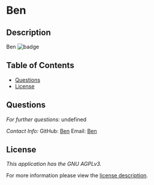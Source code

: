 # Ben
## Description
Ben
![badge](https://img.shields.io/badge/license-GNUAGPLv3-brightorange)
## Table of Contents
  * [Questions](#questions)
  * [License](#license)
    
    
      
## Questions
      
  _For further questions:_
  undefined
  
  _Contact Info:_
  GitHub: [Ben](https://github.com/Ben)
  Email: [Ben](mailto:Ben)
    
## License
      
  _This application has the GNU AGPLv3._
      
  For more information please view the [license description](https://choosealicense.com/licenses/agpl-3.0/).
  
  